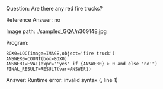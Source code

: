 Question: Are there any red fire trucks?

Reference Answer: no

Image path: ./sampled_GQA/n309148.jpg

Program:

```
BOX0=LOC(image=IMAGE,object='fire truck')
ANSWER0=COUNT(box=BOX0)
ANSWER1=EVAL(expr="'yes' if {ANSWER0} > 0 and else 'no'")
FINAL_RESULT=RESULT(var=ANSWER1)
```
Answer: Runtime error: invalid syntax (<string>, line 1)

